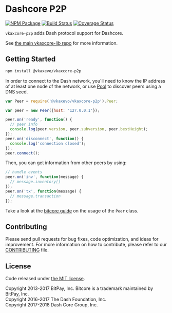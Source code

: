Dashcore P2P
=======

[![NPM Package](https://img.shields.io/npm/v/@vkaxevo/vkaxcore-p2p.svg?style=flat-square)](https://www.npmjs.org/package/@vkaxevo/vkaxcore-p2p)
[![Build Status](https://img.shields.io/travis/vkaxevo/vkaxcore-p2p.svg?branch=master&style=flat-square)](https://travis-ci.org/vkaxevo/vkaxcore-p2p)
[![Coverage Status](https://img.shields.io/coveralls/vkaxevo/vkaxcore-p2p.svg?style=flat-square)](https://coveralls.io/r/vkaxevo/vkaxcore-p2p?branch=master)

`vkaxcore-p2p` adds Dash protocol support for Dashcore.

See [the main vkaxcore-lib repo](https://github.com/vkaxevo/vkaxcore-lib) for more information.

## Getting Started

```sh
npm install @vkaxevo/vkaxcore-p2p
```
In order to connect to the Dash network, you'll need to know the IP address of at least one node of the network, or use [Pool](/docs/pool.md) to discover peers using a DNS seed.

```javascript
var Peer = require('@vkaxevo/vkaxcore-p2p').Peer;

var peer = new Peer({host: '127.0.0.1'});

peer.on('ready', function() {
  // peer info
  console.log(peer.version, peer.subversion, peer.bestHeight);
});
peer.on('disconnect', function() {
  console.log('connection closed');
});
peer.connect();
```

Then, you can get information from other peers by using:

```javascript
// handle events
peer.on('inv', function(message) {
  // message.inventory[]
});
peer.on('tx', function(message) {
  // message.transaction
});
```

Take a look at the [bitcore guide](http://bitcore.io/guide/peer.html) on the usage of the `Peer` class.

## Contributing

Please send pull requests for bug fixes, code optimization, and ideas for improvement. For more information on how to contribute, please refer to our [CONTRIBUTING](https://github.com/vkaxevo/vkaxcore-p2p/blob/master/CONTRIBUTING.md) file.

## License

Code released under [the MIT license](https://github.com/vkaxevo/vkaxcore/blob/master/LICENSE).

Copyright 2013-2017 BitPay, Inc. Bitcore is a trademark maintained by BitPay, Inc.  
Copyright 2016-2017 The Dash Foundation, Inc.  
Copyright 2017-2018 Dash Core Group, Inc.  
